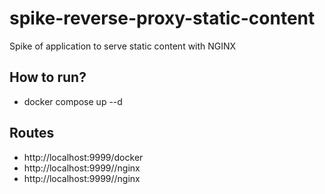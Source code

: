 # spike-reverse-proxy-static-content

Spike of application to serve static content with NGINX  

## How to run?

- docker compose up --d

## Routes

- http://localhost:9999/docker
- http://localhost:9999//nginx
- http://localhost:9999//nginx

